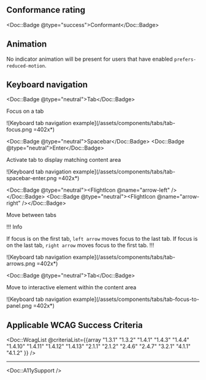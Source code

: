 ## Conformance rating

<Doc::Badge @type="success">Conformant</Doc::Badge>

## Animation

No indicator animation will be present for users that have enabled `prefers-reduced-motion`.

## Keyboard navigation

<Doc::Badge @type="neutral">Tab</Doc::Badge>

Focus on a tab

![Keyboard tab navigation example](/assets/components/tabs/tab-focus.png =402x*)

<Doc::Badge @type="neutral">Spacebar</Doc::Badge>
<Doc::Badge @type="neutral">Enter</Doc::Badge>

Activate tab to display matching content area

![Keyboard tab navigation example](/assets/components/tabs/tab-spacebar-enter.png =402x*)

<Doc::Badge @type="neutral"><FlightIcon @name="arrow-left" /></Doc::Badge>
<Doc::Badge @type="neutral"><FlightIcon @name="arrow-right" /></Doc::Badge>

Move between tabs

!!! Info

If focus is on the first tab, `left arrow` moves focus to the last tab. If focus is on the last tab, `right arrow` moves focus to the first tab.
!!!

![Keyboard tab navigation example](/assets/components/tabs/tab-arrows.png =402x*)

<Doc::Badge @type="neutral">Tab</Doc::Badge>

Move to interactive element within the content area

![Keyboard tab navigation example](/assets/components/tabs/tab-focus-to-panel.png =402x*)

## Applicable WCAG Success Criteria

<Doc::WcagList @criteriaList={{array "1.3.1" "1.3.2" "1.4.1" "1.4.3" "1.4.4" "1.4.10" "1.4.11" "1.4.12" "1.4.13" "2.1.1" "2.1.2" "2.4.6" "2.4.7" "3.2.1" "4.1.1" "4.1.2" }} />

---

<Doc::A11ySupport />
